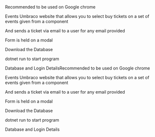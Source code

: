 Recommended to be used on Google chrome

Events Umbraco website that allows you to select buy tickets on a set of events given from a component 

And sends a ticket via email to a user for any email provided 

Form is held on a modal

Download the Database 

dotnet run to start program

Database and Login DetailsRecommended to be used on Google chrome

Events Umbraco website that allows you to select buy tickets on a set of events given from a component 

And sends a ticket via email to a user for any email provided 

Form is held on a modal

Download the Database 

dotnet run to start program

Database and Login Details
